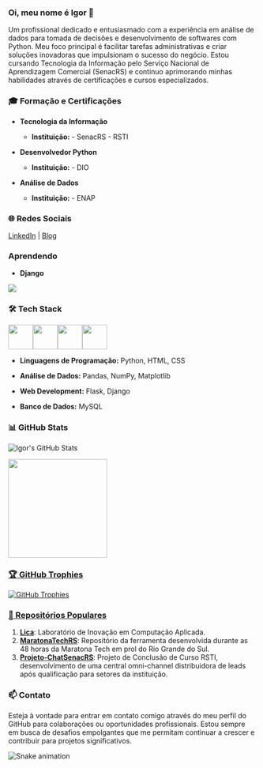 ### Oi, meu nome é Igor 👋

Um profissional dedicado e entusiasmado com a experiência em análise de dados para tomada de decisões e desenvolvimento de softwares com Python. Meu foco principal é facilitar tarefas administrativas e criar soluções inovadoras que impulsionam o sucesso do negócio. Estou cursando Tecnologia da Informação pelo Serviço Nacional de Aprendizagem Comercial (SenacRS) e continuo aprimorando minhas habilidades através de certificações e cursos especializados.

### 🎓 Formação e Certificações

- **Tecnologia da Informação**
  - **Instituição:** - SenacRS - RSTI

- **Desenvolvedor Python**
  - **Instituição:** - DIO 
  
- **Análise de Dados**
  - **Instituição:** - ENAP
  

### 🌐 Redes Sociais

[LinkedIn](https://www.linkedin.com/in/igorrodrigz) | [Blog](https://igorrodrigz.dev/blog)

### Aprendendo
- **Django**
  
<img src="https://cdn.jsdelivr.net/gh/devicons/devicon@latest/icons/django/django-plain-wordmark.svg" />       
  

### 🛠️ Tech Stack
<div id=linguagens><img height=50px width=50px src="https://cdn.jsdelivr.net/gh/devicons/devicon@latest/icons/python/python-original.svg" /><img heigth=50px width=50px src="https://cdn.jsdelivr.net/gh/devicons/devicon@latest/icons/html5/html5-plain-wordmark.svg" /><img heigth=50px width=50px src="https://cdn.jsdelivr.net/gh/devicons/devicon@latest/icons/css3/css3-plain-wordmark.svg" /><img height=50px width=50px src="https://cdn.jsdelivr.net/gh/devicons/devicon@latest/icons/github/github-original.svg" /></div>

- **Linguagens de Programação:**
  Python, HTML, CSS

- **Análise de Dados:**
  Pandas, NumPy, Matplotlib
  
- **Web Development:**
  Flask, Django
  
- **Banco de Dados:**
  MySQL
  
### 📊 GitHub Stats

![Igor's GitHub Stats](https://github-readme-stats.vercel.app/api?username=igorrodrigz&show_icons=true&theme=radical)
<div>
<a href="https://github.com/igorrodrigz">
<img loading="lazy" height="200em" src="https://github-readme-stats.vercel.app/api/top-langs/?username=igorrodrigz&layout=compact&langs_count=7&theme=radical"/>

</div>

### 🏆 GitHub Trophies

![GitHub Trophies](https://github-profile-trophy.vercel.app/?username=igorrodrigz&theme=radical)

### 📂 Repositórios Populares

1. **[Lica](https://github.com/LICA24)**: Laboratório de Inovação em Computação Aplicada.
2. **[MaratonaTechRS](https://github.com/igorrodrigz/MaratonaTechRS)**: Repositório da ferramenta desenvolvida durante as 48 horas da Maratona Tech em prol do Rio Grande do Sul.
3. **[Projeto-ChatSenacRS](https://github.com/igorrodrigz/Projeto-ChatSenacRS)**: Projeto de Conclusão de Curso RSTI, desenvolvimento de uma central omni-channel distribuidora de leads após qualificação para setores da instituição.

### 📫 Contato

Esteja à vontade para entrar em contato comigo através do meu perfil do GitHub para colaborações ou oportunidades profissionais. Estou sempre em busca de desafios empolgantes que me permitam continuar a crescer e contribuir para projetos significativos.

![Snake animation](https://github.com/igorrodrigz/igorrodrigz/blob/output/github-contribution-grid-snake.svg)
